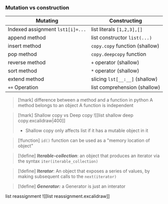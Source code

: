 ### Mutation vs construction

| Mutating                         | Constructing                   |
| -------------------------------- | ------------------------------ |
| Indexed assignment `lst1[i]=...` | list literals `[1,2,3],[]`     |
| append method                    | list constructor `list(...)`   |
| insert method                    | `copy.copy` function (shallow) |
| pop method                       | `copy.deepcopy` function       |
| reverse method                   | `+` operator (shallow)         |
| sort method                      | `*` operator (shallow)         |
| extend method                    | slicing `lst[__:__]` (shallow) |
| `+=` Operation                   | list comprehension (shallow)   |

>[!mark] difference between a method and a function in python
>A method belongs to an object
>A function is independent

>[!mark] Shallow copy vs Deep copy
>![[list shallow deep copy.excalidraw|400]]
>- Shallow copy only affects list if it has a mutable object in it


>[!function] `id()` function can be used as a "memory location of object"


>[!define] ***Iterable-collection***: an object that produces an iterator via the syntax `iter(iterable_collection)`

>[!define] ***Iterator***: An object that exposes a series of values, by making subsequent calls to the `next(iterator)` 

>[!define] ***Generator:*** a Generator is just an interator

list reassignment
![[list reassignment.excalidraw]]
